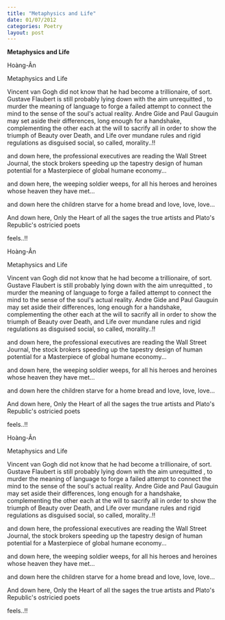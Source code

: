 ```yaml
---
title: "Metaphysics and Life"
date: 01/07/2012
categories: Poetry
layout: post
---
```


**Metaphysics and Life**

Hoàng-Ân

Metaphysics and Life


Vincent van Gogh did not know
that he had become a trillionaire, of sort.
Gustave Flaubert is still probably lying down
with the aim unrequitted
     , to murder the meaning of language
       to forge a failed attempt
       to connect the mind to the sense of
       the soul's actual reality.
Andre Gide and Paul Gauguin may set aside
       their differences, long enough for
       a handshake, complementing the other
       each at the will to sacrify all in order
       to show the triumph of Beauty
       over Death, and Life over
       mundane rules and rigid regulations
       as disguised social, so called, morality..!!

and down here, the professional executives
are reading the Wall Street Journal,
the stock brokers speeding up
the tapestry design of human potential
for a Masterpiece of global humane economy...

and down here, the weeping soldier weeps,
for all his heroes and heroines
whose heaven they have met...

and down here the children starve
for a home
bread
and
love, love, love...

And down here,
Only the Heart
of all the sages
the true artists
and Plato's Republic's
ostricied poets

feels..!!

Hoàng-Ân

Metaphysics and Life


Vincent van Gogh did not know
that he had become a trillionaire, of sort.
Gustave Flaubert is still probably lying down
with the aim unrequitted
     , to murder the meaning of language
       to forge a failed attempt
       to connect the mind to the sense of
       the soul's actual reality.
Andre Gide and Paul Gauguin may set aside
       their differences, long enough for
       a handshake, complementing the other
       each at the will to sacrify all in order
       to show the triumph of Beauty
       over Death, and Life over
       mundane rules and rigid regulations
       as disguised social, so called, morality..!!

and down here, the professional executives
are reading the Wall Street Journal,
the stock brokers speeding up
the tapestry design of human potential
for a Masterpiece of global humane economy...

and down here, the weeping soldier weeps,
for all his heroes and heroines
whose heaven they have met...

and down here the children starve
for a home
bread
and
love, love, love...

And down here,
Only the Heart
of all the sages
the true artists
and Plato's Republic's
ostricied poets

feels..!!

Hoàng-Ân

Metaphysics and Life


Vincent van Gogh did not know
that he had become a trillionaire, of sort.
Gustave Flaubert is still probably lying down
with the aim unrequitted
     , to murder the meaning of language
       to forge a failed attempt
       to connect the mind to the sense of
       the soul's actual reality.
Andre Gide and Paul Gauguin may set aside
       their differences, long enough for
       a handshake, complementing the other
       each at the will to sacrify all in order
       to show the triumph of Beauty
       over Death, and Life over
       mundane rules and rigid regulations
       as disguised social, so called, morality..!!

and down here, the professional executives
are reading the Wall Street Journal,
the stock brokers speeding up
the tapestry design of human potential
for a Masterpiece of global humane economy...

and down here, the weeping soldier weeps,
for all his heroes and heroines
whose heaven they have met...

and down here the children starve
for a home
bread
and
love, love, love...

And down here,
Only the Heart
of all the sages
the true artists
and Plato's Republic's
ostricied poets

feels..!!
